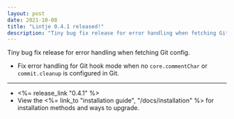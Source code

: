 ```yaml
---
layout: post
date: 2021-10-08
title: "Lintje 0.4.1 released!"
description: "Tiny bug fix release for error handling when fetching Git config."
---
```


Tiny bug fix release for error handling when fetching Git config.

- Fix error handling for Git hook mode when no `core.commentChar` or
  `commit.cleanup` is configured in Git.

---

- <%= release_link "0.4.1" %>
- View the <%= link_to "installation guide", "/docs/installation" %> for installation methods and ways to upgrade.
